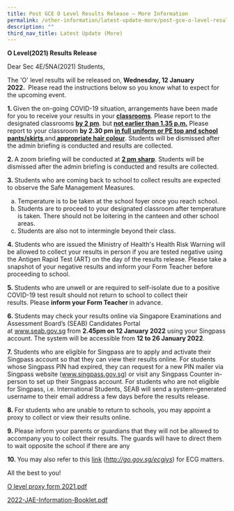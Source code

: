 ```yaml
---
title: Post GCE O Level Results Release – More Information
permalink: /other-information/latest-update-more/post-gce-o-level-results-release-more-information/
description: ""
third_nav_title: Latest Update (More)
---
```


<p><strong>O Level(2021) Results Release</strong></p>
<p>Dear Sec 4E/5NA(2021) Students,&nbsp;</p>
<p>The 'O'&nbsp;level&nbsp;results&nbsp;will be released on,&nbsp;<strong>Wednesday, 12 January 2022</strong><strong>.&nbsp;</strong>&nbsp;Please read the instructions below so you know what to expect for the upcoming event.</p>
<p><strong>1. </strong>Given the on-going COVID-19 situation, arrangements have been made for you to receive your&nbsp;results&nbsp;in your&nbsp;<strong><u>classrooms</u></strong>. Please report to the designated classrooms&nbsp;<strong><u>by 2 pm</u></strong>. but&nbsp;<strong><u>not earlier than 1.35 p.m.</u></strong>&nbsp;Please report to your classroom&nbsp;<strong>by 2.30 pm&nbsp;<u>in full uniform or PE top and school pants/skirts&nbsp;</u></strong>and<strong><u>&nbsp;appropriate hair colour</u></strong>.&nbsp;Students will be dismissed after the admin briefing is conducted and&nbsp;results&nbsp;are collected.&nbsp;</p>
<p><strong>2. </strong>A zoom briefing will be conducted at&nbsp;<strong><u>2 pm sharp</u></strong>. Students will be dismissed after the admin briefing is conducted and&nbsp;results&nbsp;are collected.&nbsp;</p>
<p><strong>3.&nbsp;</strong>Students who are coming back to school to collect&nbsp;results&nbsp;are expected to observe the Safe Management Measures.&nbsp;</p>
<ol style="list-style-type: lower-alpha;">
<li>Temperature is to be taken at the school foyer once you reach school.&nbsp;</li>
<li>Students are to proceed to your designated classroom after temperature is taken. There&nbsp;should not be loitering in the canteen and other school areas.&nbsp;</li>
<li>Students are also not to intermingle beyond their&nbsp;class.</li>
</ol>
<p><strong>4.&nbsp;</strong>Students who are issued the Ministry of Health's Health Risk Warning will be allowed to collect your results in person if you are tested negative using the Antigen Rapid Test (ART) on the day of the results release. Please take a snapshot of your negative results and inform your Form Teacher before proceeding to school.</p>
<p><strong>5.&nbsp;</strong>Students who are unwell or are required to self-isolate due to a positive COVID-19 test result should not return to school to collect their results.&nbsp;Please&nbsp;<strong>inform your&nbsp;Form Teacher&nbsp;</strong>in advance.</p>
<p><strong>6.&nbsp;</strong>Students may check your results online via Singapore Examinations and Assessment Board&rsquo;s (SEAB) Candidates Portal at&nbsp;<a href="http://www.seab.gov.sg/">www.seab.gov.sg</a>&nbsp;from&nbsp;<strong>2.45pm on 12 January 2022</strong>&nbsp;using your Singpass account.&nbsp;The system will be accessible from&nbsp;<strong>12 to 26 January 2022</strong>.</p>
<p><strong>7.&nbsp;</strong>Students who are eligible for Singpass are to apply and activate their Singpass account so that they can view their results online. For students whose Singpass PIN had expired, they can request for a new PIN mailer via Singpass website (<a href="http://www.singpass.gov.sg/">www.singpass.gov.sg</a>) or visit any Singpass Counter in-person to set up their Singpass account. For students who are not eligible for Singpass, i.e. International Students, SEAB will send a system-generated username to their email address a few days before the results release.</p>
<p><strong>8.&nbsp;</strong>For students who are unable to return to schools, you&nbsp;may appoint a proxy to collect or view their results online.</p>
<p><strong>9.&nbsp;</strong>Please inform your&nbsp;parents or guardians that they will not be allowed to accompany you to collect their results. The guards will have to direct them to wait opposite the school if there are any</p>
<p><strong>10. </strong>You&nbsp;may also refer to this&nbsp;<a href="http://go.gov.sg/ecgjys" target="_blank" rel="noopener"><u>link</u></a>&nbsp;(<u><em>http://go.gov.sg/ecgjys</em></u>)&nbsp;for ECG matters.</p>
<p>All the best to you!</p>
<p><a href="/files/O%20level%20proxy%20form%202021.pdf"><u>O level proxy form 2021.pdf</u></a></p>
<p><a href="/files/2022-JAE-Information-Booklet.pdf"><u>2022-JAE-Information-Booklet.pdf</u></a></p>